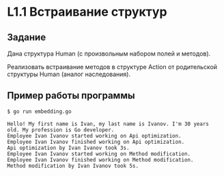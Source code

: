# L1.1 Встраивание структур
## Задание
Дана структура Human (с произвольным набором полей и методов).

Реализовать встраивание методов в структуре Action от родительской структуры Human (аналог наследования).
## Пример работы программы
```bash
$ go run embedding.go
```
```
Hello! My first name is Ivan, my last name is Ivanov. I'm 30 years old. My profession is Go developer.
Employee Ivan Ivanov started working on Api optimization.
Employee Ivan Ivanov finished working on Api optimization.
Api optimization by Ivan Ivanov took 3s.
Employee Ivan Ivanov started working on Method modification.
Employee Ivan Ivanov finished working on Method modification.
Method modification by Ivan Ivanov took 5s.
```


